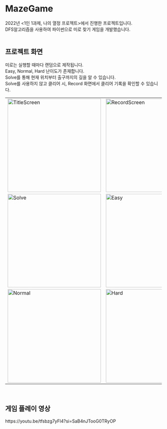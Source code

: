 <h1> MazeGame </h1>
2022년 <1인 1과제, 나의 열정 프로젝트>에서 진행한 프로젝트입니다.<br>
DFS알고리즘을 사용하여 파이썬으로 미로 찾기 게임을 개발했습니다.<br>
<br>

<h2> 프로젝트 화면 </h2>
미로는 실행할 때마다 랜덤으로 제작됩니다.<br>
Easy, Normal, Hard 난이도가 존재합니다.<br>
Solve를 통해 현재 위치부터 출구까지의 길을 알 수 있습니다.<br>
Solve를 사용하지 않고 클리어 시, Record 화면에서 클리어 기록을 확인할 수 있습니다.<br>

<table>
  <tr>
    <td><img src="https://github.com/user-attachments/assets/40cce6aa-e0eb-454a-afe8-ab39b6956235" alt="TitleScreen" width="300"></td>
    <td><img src="https://github.com/user-attachments/assets/ae58cd2f-f47c-4086-afbf-8a2c228de6d4" alt="RecordScreen" width="300"></td>
  </tr>
  <tr>
    <td><img src="https://github.com/user-attachments/assets/693bde74-786a-485f-a613-3e29716ecbcc" alt="Solve" width="300"></td>
    <td><img src="https://github.com/user-attachments/assets/327a6a7d-3827-4e7f-8515-73edc4304358" alt="Easy" width="300"></td>
  </tr>
  <tr>
    <td><img src="https://github.com/user-attachments/assets/083fbc19-5d81-4252-91e3-f3af307fb289" alt="Normal" width="300"></td>
    <td><img src="https://github.com/user-attachments/assets/02354335-f203-435b-8d3e-76f35da23173" alt="Hard" width="300"></td>
  </tr>
</table>
<br>

<h2> 게임 플레이 영상 </h2>
https://youtu.be/tfsbzg7yFl4?si=SaB4nJTooG0TRyOP
